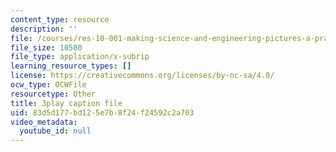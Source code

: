```yaml
---
content_type: resource
description: ''
file: /courses/res-10-001-making-science-and-engineering-pictures-a-practical-guide-to-presenting-your-work-spring-2016/83d5d177bd125e7b8f24f24592c2a703_bHbWFHMffzE.vtt
file_size: 10580
file_type: application/x-subrip
learning_resource_types: []
license: https://creativecommons.org/licenses/by-nc-sa/4.0/
ocw_type: OCWFile
resourcetype: Other
title: 3play caption file
uid: 83d5d177-bd12-5e7b-8f24-f24592c2a703
video_metadata:
  youtube_id: null
---
```

